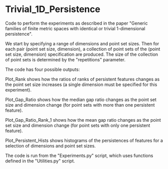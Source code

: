 # Trivial_1D_Persistence

Code to perform the experiments as described in the paper "Generic families of finite metric spaces with identical or trivial 1-dimensional persistence".

We start by specifying a range of dimensions and point set sizes. Then for each pair (point set size, dimension), a collection of point sets of the (point set size, dimension) specification are produced. The size of the collection of point sets is determined by the "repetitions" parameter.

The code has four possible outputs:

Plot_Rank shows how the ratios of ranks of persistent features changes as the point set size increases (a single dimension must be specified for this experiment).

Plot_Gap_Ratio shows how the median gap ratio changes as the point set size and dimension change (for point sets with more than one persistent feature).

Plot_Gap_Ratio_Rank_1 shows how the mean gap ratio changes as the point set size and dimension change (for point sets with only one persistent feature).

Plot_Persistent_Hists shows histograms of the persistences of features for a selection of dimensions and point set sizes.

The code is run from the "Experiments.py" script, which uses functions defined in the "Utilities.py" script.

